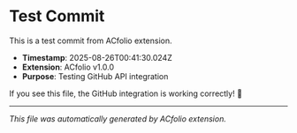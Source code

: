 # Test Commit

This is a test commit from ACfolio extension.

- **Timestamp**: 2025-08-26T00:41:30.024Z
- **Extension**: ACfolio v1.0.0
- **Purpose**: Testing GitHub API integration

If you see this file, the GitHub integration is working correctly! 🎉

---

*This file was automatically generated by ACfolio extension.*